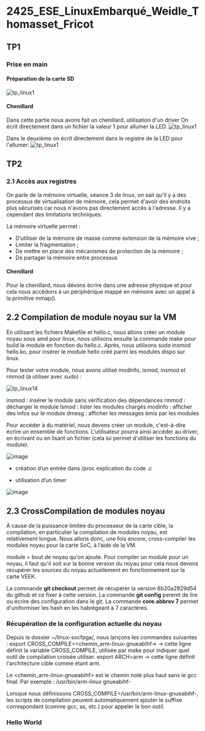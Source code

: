 # 2425_ESE_LinuxEmbarqué_Weidle_Thomasset_Fricot

## TP1

### Prise en main

#### Préparation de la carte SD

![tp_linux1](https://github.com/user-attachments/assets/94b4a1b8-6e84-4c01-b2e8-799141c868a2)

#### Chenillard

Dans cette partie nous avons fait un chenillard. utilisation d'un driver
On écrit directement dans un fichier la valeur 1 pour allumer la LED. 
![tp_linux1](https://github.com/charfric/2425_ESE_LinuxEmbarque_Weidle_Thomasset_Fricot/blob/main/capture/IMG_9965.gif)

Dans le deuxième on écrit directement dans le registre de la LED pour l'allumer. 
![tp_linux1](capture/Chenillard_2.gif)

## TP2

### 2.1 Accès aux registres
On parle de la mémoire virtuelle, séance 3 de linux, on sait qu'il y a des processus de virtualisation de mémoire, cela permet d'avoir des endroits plus sécurisés car nous n'avons pas directement accès à l'adresse. Il y a cependant des limitations techniques.

La mémoire virtuelle permet :
  - D’utiliser de la mémoire de masse comme extension de la mémoire vive ;
  - Limiter la fragmentation ;
  - De mettre en place des mécanismes de protection de la mémoire ;
  - De partager la mémoire entre processus

#### Chenillard
Pour le chenillard, nous dévons écrire dans une adresse physique et pour cela nous accédons à un périphérique mappé en mémoire avec un appel à la primitive mmap().

## 2.2 Compilation de module noyau sur la VM

En utilisant les fichiers Makefile et hello.c, nous allons créer un module noyau sous amd pour linux, nous utilisons ensuite la commande make pour build le module en fonction du hello.c. Après, nous utilisons sudo insmod hello.ko, pour insérer le module hello créé parmi les modules dispo sur linux.

Pour tester votre module, nous avons utilisé modinfo, lsmod, insmod et rmmod (à utiliser avec sudo) :

![tp_linux14](https://github.com/user-attachments/assets/b9798ba9-0aac-4699-93d0-3c0179cff91a)

insmod : insérer le module sans vérification des dépendances
rmmod : décharger le module
lsmod : lister les modules chargés
modinfo : afficher des infos sur le module
dmesg : afficher les messages émis par les modules

Pour accéder à du matériel, nous devons créer un module, c'est-à-dire écrire un ensemble de fonctions. L'utilisateur pourra ainsi accéder au driver, en écrivant ou en lisant un fichier (cela lui permet d'utiliser les fonctions du module). 

![image](https://github.com/user-attachments/assets/2f23f470-79db-4212-820a-6c314add1228)

- création d’un entrée dans /proc
explication du code .c

- utilisation d’un timer

![image](https://github.com/user-attachments/assets/ad1dc1d8-4ba3-4368-9684-3a3005b3eb26)


## 2.3 CrossCompilation de modules noyau

À cause de la puissance limitée du processeur de la carte cible, la compilation, en particulier la compilation de modules noyau, est relativement longue. Nous allons donc, une fois encore, cross-compiler les modules noyau pour la carte SoC, à l’aide de la VM. 

module = bout de noyau qu'on ajoute. Pour compiler un module pour un noyau, il faut qu'il soit sur la bonne version du noyau pour cela nous devons récupérer les sources du noyau actuellement en fonctionnement sur la carte VEEK.

La commande **git checkout** permet de récupérer la version 6b20a2929d54 du github et ce fixer à cette version.
La commande **git config** peremt de lire ou écrire des configuration dans le git. La commande **core.abbrev 7** permet d'uniformiser les hash en les habrégeant à 7 caractères.

### Récupération de la configuration actuelle du noyau

Depuis le dossier ~/linux-socfpga/, nous lançons les commandes suivantes :
  export CROSS_COMPILE=<chemin_arm-linux-gnueabihf->
  → cette ligne définit la variable CROSS_COMPILE, utilisée par make pour indiquer quel outil de compilation croisée utiliser.
  export ARCH=arm
  → cette ligne définit l'architecture cible comme étant arm. 
  
Le <chemin_arm-linux-gnueabihf> est le chemin noté plus haut sans le gcc final. Par exemple : /usr/bin/arm-linux gnueabihf-

Lorsque nous définissons CROSS_COMPILE=/usr/bin/arm-linux-gnueabihf-, les scripts de compilation peuvent automatiquement ajouter le suffixe correspondant (comme gcc, as, etc.) pour appeler le bon outil.

### Hello World
